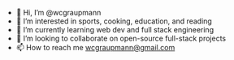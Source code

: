 - 👋 Hi, I’m @wcgraupmann
- 👀 I’m interested in sports, cooking, education, and reading
- 🌱 I’m currently learning web dev and full stack engineering
- 💞️ I’m looking to collaborate on open-source full-stack projects
- 📫 How to reach me wcgraupmann@gmail.com

<!---
wcgraupmann/wcgraupmann is a ✨ special ✨ repository because its `README.md` (this file) appears on your GitHub profile.
You can click the Preview link to take a look at your changes.
--->
